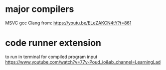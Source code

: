 
# major compilers

MSVC
gcc
Clang
from: https://youtu.be/ELeZAKCN4tY?t=861

# code runner extension
to run in terminal for compiled program input
https://www.youtube.com/watch?v=77v-Poud_io&ab_channel=LearningLad